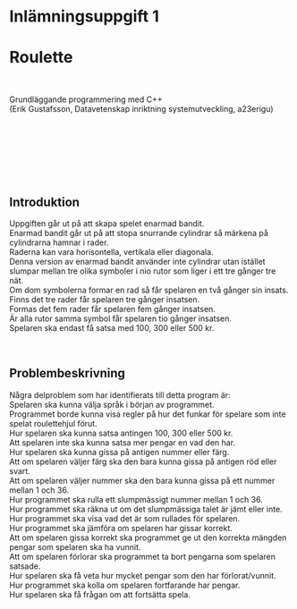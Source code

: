 # Inlämningsuppgift 1
# Roulette

<br>

Grundläggande programmering med C++  
(Erik Gustafsson, Datavetenskap inriktning systemutveckling, a23erigu)

<br>
<br>
<br>
<br>
<br>
<br>

## Introduktion

Uppgiften går ut på att skapa spelet enarmad bandit.  
Enarmad bandit går ut på att stopa snurrande cylindrar så märkena på cylindrarna hamnar i rader.  
Raderna kan vara horisontella, vertikala eller diagonala.  
Denna version av enarmad bandit använder inte cylindrar utan istället slumpar mellan tre olika symboler i nio rutor som liger i ett tre gånger tre nät.  
Om dom symbolerna formar en rad så får spelaren en två gånger sin insats.  
Finns det tre rader får spelaren tre gånger insatsen.  
Formas det fem rader får spelaren fem gånger insatsen.  
Är alla rutor samma symbol får spelaren tio gånger insatsen.  
Spelaren ska endast få satsa med 100, 300 eller 500 kr. 

<br>

## Problembeskrivning

Några delproblem som har identifierats till detta program är:   
Spelaren ska kunna välja språk i början av programmet.  
Programmet borde kunna visa regler på hur det funkar för spelare som inte spelat roulettehjul förut.  
Hur spelaren ska kunna satsa antingen 100, 300 eller 500 kr.  
Att spelaren inte ska kunna satsa mer pengar en vad den har.  
Hur spelaren ska kunna gissa på antigen nummer eller färg.  
Att om spelaren väljer färg ska den bara kunna gissa på antigen röd eller svart.  
Att om spelaren väljer nummer ska den bara kunna gissa på ett nummer mellan 1 och 36.  
Hur programmet ska rulla ett slumpmässigt nummer mellan 1 och 36.  
Hur programmet ska räkna ut om det slumpmässiga talet är jämt eller inte.  
Hur programmet ska visa vad det är som rullades för spelaren.  
Hur programmet ska jämföra om spelaren har gissar korrekt.  
Att om spelaren gissa korrekt ska programmet ge ut den korrekta mängden pengar som spelaren ska ha vunnit.  
Att om spelaren förlorar ska programmet ta bort pengarna som spelaren satsade.  
Hur spelaren ska få veta hur mycket pengar som den har förlorat/vunnit.  
Hur programmet ska kolla om spelaren fortfarande har pengar.  
Hur spelaren ska få frågan om att fortsätta spela. 